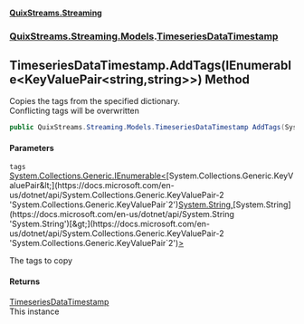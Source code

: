 #### [QuixStreams.Streaming](index.md 'index')
### [QuixStreams.Streaming.Models](QuixStreams.Streaming.Models.md 'QuixStreams.Streaming.Models').[TimeseriesDataTimestamp](TimeseriesDataTimestamp.md 'QuixStreams.Streaming.Models.TimeseriesDataTimestamp')

## TimeseriesDataTimestamp.AddTags(IEnumerable<KeyValuePair<string,string>>) Method

Copies the tags from the specified dictionary.  
Conflicting tags will be overwritten

```csharp
public QuixStreams.Streaming.Models.TimeseriesDataTimestamp AddTags(System.Collections.Generic.IEnumerable<System.Collections.Generic.KeyValuePair<string,string>> tags);
```
#### Parameters

<a name='QuixStreams.Streaming.Models.TimeseriesDataTimestamp.AddTags(System.Collections.Generic.IEnumerable_System.Collections.Generic.KeyValuePair_string,string__).tags'></a>

`tags` [System.Collections.Generic.IEnumerable&lt;](https://docs.microsoft.com/en-us/dotnet/api/System.Collections.Generic.IEnumerable-1 'System.Collections.Generic.IEnumerable`1')[System.Collections.Generic.KeyValuePair&lt;](https://docs.microsoft.com/en-us/dotnet/api/System.Collections.Generic.KeyValuePair-2 'System.Collections.Generic.KeyValuePair`2')[System.String](https://docs.microsoft.com/en-us/dotnet/api/System.String 'System.String')[,](https://docs.microsoft.com/en-us/dotnet/api/System.Collections.Generic.KeyValuePair-2 'System.Collections.Generic.KeyValuePair`2')[System.String](https://docs.microsoft.com/en-us/dotnet/api/System.String 'System.String')[&gt;](https://docs.microsoft.com/en-us/dotnet/api/System.Collections.Generic.KeyValuePair-2 'System.Collections.Generic.KeyValuePair`2')[&gt;](https://docs.microsoft.com/en-us/dotnet/api/System.Collections.Generic.IEnumerable-1 'System.Collections.Generic.IEnumerable`1')

The tags to copy

#### Returns
[TimeseriesDataTimestamp](TimeseriesDataTimestamp.md 'QuixStreams.Streaming.Models.TimeseriesDataTimestamp')  
This instance